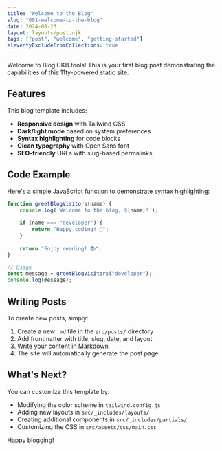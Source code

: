 ```yaml
---
title: "Welcome to the Blog"
slug: "001-welcome-to-the-blog"
date: 2024-08-23
layout: layouts/post.njk
tags: ["post", "welcome", "getting-started"]
eleventyExcludeFromCollections: true
---
```


Welcome to Blog.CKB.tools! This is your first blog post demonstrating the capabilities of this 11ty-powered static site.

## Features

This blog template includes:

- **Responsive design** with Tailwind CSS
- **Dark/light mode** based on system preferences
- **Syntax highlighting** for code blocks
- **Clean typography** with Open Sans font
- **SEO-friendly** URLs with slug-based permalinks

## Code Example

Here's a simple JavaScript function to demonstrate syntax highlighting:

```javascript
function greetBlogVisitors(name) {
	console.log(`Welcome to the blog, ${name}!`);
	
	if (name === "developer") {
		return "Happy coding! 🚀";
	}
	
	return "Enjoy reading! 📚";
}

// Usage
const message = greetBlogVisitors("developer");
console.log(message);
```

## Writing Posts

To create new posts, simply:

1. Create a new `.md` file in the `src/posts/` directory
2. Add frontmatter with title, slug, date, and layout
3. Write your content in Markdown
4. The site will automatically generate the post page

## What's Next?

You can customize this template by:

- Modifying the color scheme in `tailwind.config.js`
- Adding new layouts in `src/_includes/layouts/`
- Creating additional components in `src/_includes/partials/`
- Customizing the CSS in `src/assets/css/main.css`

Happy blogging!